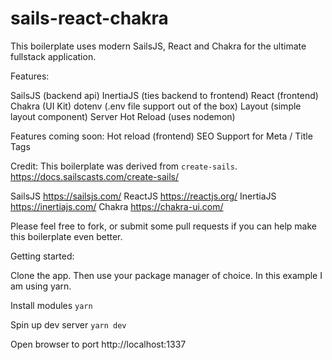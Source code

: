 # sails-react-chakra

This boilerplate uses modern SailsJS, React and Chakra for the ultimate fullstack application.

Features:

SailsJS (backend api)
InertiaJS (ties backend to frontend)
React (frontend)
Chakra (UI Kit)
dotenv (.env file support out of the box)
Layout (simple layout component)
Server Hot Reload (uses nodemon)

Features coming soon:
Hot reload (frontend)
SEO Support for Meta / Title Tags

Credit:
This boilerplate was derived from `create-sails`. https://docs.sailscasts.com/create-sails/

SailsJS https://sailsjs.com/
ReactJS https://reactjs.org/
InertiaJS https://inertiajs.com/
Chakra https://chakra-ui.com/

Please feel free to fork, or submit some pull requests if you can help make this boilerplate even better.

Getting started:

Clone the app. Then use your package manager of choice. In this example I am using yarn.

Install modules
`yarn`

Spin up dev server
`yarn dev`

Open browser to port http://localhost:1337
